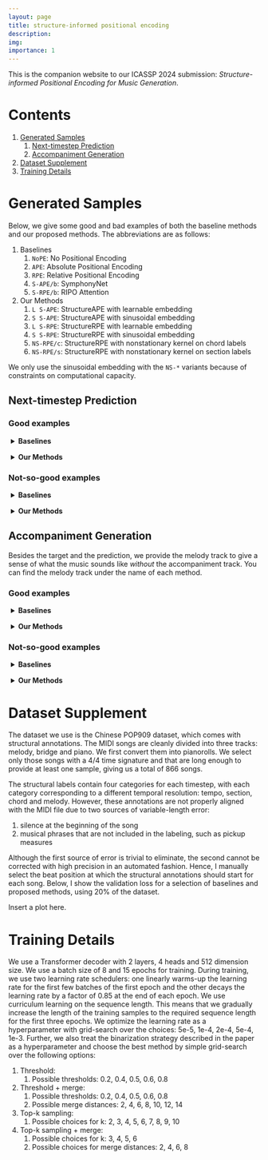 ```yaml
---
layout: page
title: structure-informed positional encoding
description:
img:
importance: 1
---
```


<script src="https://cdn.jsdelivr.net/combine/npm/tone@14.7.58,npm/@magenta/music@1.23.1/es6/core.js,npm/focus-visible@5,npm/html-midi-player@1.5.0"></script>


This is the companion website to our ICASSP 2024 submission: 
_Structure-informed Positional Encoding for Music Generation_.

# Contents

1. [Generated Samples](#generated-samples)
   1. [Next-timestep Prediction](#next-timestep-prediction)
   2. [Accompaniment Generation](#accompaniment-generation)
2. [Dataset Supplement](#dataset-supplement)
3. [Training Details](#training-details)

# Generated Samples

Below, we give some good and bad examples of both the baseline methods and our proposed methods. The abbreviations are as follows:
1. Baselines
   1. <code>NoPE</code>: No Positional Encoding
   2. `APE`: Absolute Positional Encoding
   3. `RPE`: Relative Positional Encoding
   4. `S-APE/b`: SymphonyNet
   5. `S-RPE/b`: RIPO Attention
2. Our Methods
   1. `L S-APE`: StructureAPE with learnable embedding
   2. `S S-APE`: StructureAPE with sinusoidal embedding
   3. `L S-RPE`: StructureRPE with learnable embedding
   4. `S S-RPE`: StructureRPE with sinusoidal embedding
   5. `NS-RPE/c`: StructureRPE with nonstationary kernel on chord labels
   6. `NS-RPE/s`: StructureRPE with nonstationary kernel on section labels

We only use the sinusoidal embedding with the `NS-*` variants because of constraints on computational capacity.

## Next-timestep Prediction

### Good examples

<details style="margin-top: 15px; margin-bottom: 15px; margin-left: 5px">
   <summary><b>Baselines</b></summary>
   <div style="display: grid;grid-template-columns: 100px 1fr 1fr;grid-gap: 5px;width: 100%;place-items: center">
      <!-- HEADER -->
      <div style="margin: 10px">
      </div>
      <div style="margin: 10px;width: 225px;height: 30px;text-align: center">
      Target
      </div>
      <div style="margin: 10px;width: 225px;height: 30px;text-align: center">
      Prediction
      </div>
      <!-- NoPE -->
      <div style="margin: 10px">
         <code>NoPE</code>
      </div>
      <div style="margin: 10px">
         <midi-player
         style="width: 225px"
         src="/assets/projects/structurepe/next_ts/good/nope/1-tgt.mid"
         sound-font visualizer="#myPianoRollVisualizer">
         </midi-player>
      </div>
      <div style="margin: 10px">
         <midi-player
         style="width: 225px"
         src="/assets/projects/structurepe/next_ts/good/nope/1-pred.mid"
         sound-font visualizer="#myPianoRollVisualizer">
         </midi-player>
      </div>
      <div style="margin: 10px">
      </div>
      <div style="margin: 10px">
      <img src="/assets/projects/structurepe/next_ts/good/nope/1_tgt.png" style="width:175px;height:175px;">
      </div>
      <div style="margin: 10px">
      <img src="/assets/projects/structurepe/next_ts/good/nope/1_pred.png" style="width:175px;height:175px;">
      </div>
      <!-- APE -->
      <div style="margin: 10px">
         <code>APE</code>
      </div>
      <div style="margin: 10px">
         <midi-player
         style="width: 225px"
         src="/assets/projects/structurepe/next_ts/good/ape/1-tgt.mid"
         sound-font visualizer="#myPianoRollVisualizer">
         </midi-player>
      </div>
      <div style="margin: 10px">
         <midi-player
         style="width: 225px"
         src="/assets/projects/structurepe/next_ts/good/ape/1-pred.mid"
         sound-font visualizer="#myPianoRollVisualizer">
         </midi-player>
      </div>
      <div style="margin: 10px">
      </div>
      <div style="margin: 10px">
      <img src="/assets/projects/structurepe/next_ts/good/ape/1_tgt.png" style="width:175px;height:175px;">
      </div>
      <div style="margin: 10px">
      <img src="/assets/projects/structurepe/next_ts/good/ape/1_pred.png" style="width:175px;height:175px;">
      </div>
      <!-- RPE -->
      <div style="margin: 10px">
         <code>RPE</code>
      </div>
      <div style="margin: 10px">
         <midi-player
         style="width: 225px"
         src="/assets/projects/structurepe/next_ts/good/rpe/0-tgt.mid"
         sound-font visualizer="#myPianoRollVisualizer">
         </midi-player>
      </div>
      <div style="margin: 10px">
         <midi-player
         style="width: 225px"
         src="/assets/projects/structurepe/next_ts/good/rpe/0-pred.mid"
         sound-font visualizer="#myPianoRollVisualizer">
         </midi-player>
      </div>
      <div style="margin: 10px">
      </div>
      <div style="margin: 10px">
      <img src="/assets/projects/structurepe/next_ts/good/rpe/0_tgt.png" style="width:175px;height:175px;">
      </div>
      <div style="margin: 10px">
      <img src="/assets/projects/structurepe/next_ts/good/rpe/0_pred.png" style="width:175px;height:175px;">
      </div>
      <!-- S-APE/b -->
      <div style="margin: 10px">
         <code>S-APE/b</code>
      </div>
      <div style="margin: 10px">
         <midi-player
         style="width: 225px"
         src="/assets/projects/structurepe/next_ts/good/sape_b/12-tgt.mid"
         sound-font visualizer="#myPianoRollVisualizer">
         </midi-player>
      </div>
      <div style="margin: 10px">
         <midi-player
         style="width: 225px"
         src="/assets/projects/structurepe/next_ts/good/sape_b/12-pred.mid"
         sound-font visualizer="#myPianoRollVisualizer">
         </midi-player>
      </div>
      <div style="margin: 10px">
      </div>
      <div style="margin: 10px">
      <img src="/assets/projects/structurepe/next_ts/good/sape_b/12_tgt.png" style="width:175px;height:175px;">
      </div>
      <div style="margin: 10px">
      <img src="/assets/projects/structurepe/next_ts/good/sape_b/12_pred.png" style="width:175px;height:175px;">
      </div>
      <!-- S-RPE/b -->
      <div style="margin: 10px">
         <code>S-RPE/b</code>
      </div>
      <div style="margin: 10px">
         <midi-player
         style="width: 225px"
         src="/assets/projects/structurepe/next_ts/good/srpe_b/10-tgt.mid"
         sound-font visualizer="#myPianoRollVisualizer">
         </midi-player>
      </div>
      <div style="margin: 10px">
         <midi-player
         style="width: 225px"
         src="/assets/projects/structurepe/next_ts/good/srpe_b/10-pred.mid"
         sound-font visualizer="#myPianoRollVisualizer">
         </midi-player>
      </div>
      <div style="margin: 10px">
      </div>
      <div style="margin: 10px">
      <img src="/assets/projects/structurepe/next_ts/good/srpe_b/10_tgt.png" style="width:175px;height:175px;">
      </div>
      <div style="margin: 10px">
      <img src="/assets/projects/structurepe/next_ts/good/srpe_b/10_pred.png" style="width:175px;height:175px;">
      </div>
   </div>
</details>




<details style="margin-top: 15px; margin-bottom: 15px; margin-left: 5px">
   <summary><b>Our Methods</b></summary>
   <div style="display: grid;grid-template-columns: 100px 1fr 1fr;grid-gap: 5px;width: 100%;place-items: center">
      <!-- HEADER -->
      <div style="margin: 10px">
      </div>
      <div style="margin: 10px;width: 225px;height: 30px;text-align: center">
      Target
      </div>
      <div style="margin: 10px;width: 225px;height: 30px;text-align: center">
      Prediction
      </div>
      <!-- L S-APE -->
      <div style="margin: 10px">
         <code>L S-APE</code>
      </div>
      <div style="margin: 10px">
         <midi-player
         style="width: 225px"
         src="/assets/projects/structurepe/next_ts/good/sape/4-tgt.mid"
         sound-font visualizer="#myPianoRollVisualizer">
         </midi-player>
      </div>
      <div style="margin: 10px">
         <midi-player
         style="width: 225px"
         src="/assets/projects/structurepe/next_ts/good/sape/4-pred.mid"
         sound-font visualizer="#myPianoRollVisualizer">
         </midi-player>
      </div>
      <div style="margin: 10px">
      </div>
      <div style="margin: 10px">
      <img src="/assets/projects/structurepe/next_ts/good/sape/4_tgt.png" style="width:175px;height:175px;">
      </div>
      <div style="margin: 10px">
      <img src="/assets/projects/structurepe/next_ts/good/sape/4_pred.png" style="width:175px;height:175px;">
      </div>
      <!-- S S-APE -->
      <div style="margin: 10px">
         <code>S S-APE</code>
      </div>
      <div style="margin: 10px">
         <midi-player
         style="width: 225px"
         src="/assets/projects/structurepe/next_ts/good/ssape/20-tgt.mid"
         sound-font visualizer="#myPianoRollVisualizer">
         </midi-player>
      </div>
      <div style="margin: 10px">
         <midi-player
         style="width: 225px"
         src="/assets/projects/structurepe/next_ts/good/ssape/20-pred.mid"
         sound-font visualizer="#myPianoRollVisualizer">
         </midi-player>
      </div>
      <div style="margin: 10px">
      </div>
      <div style="margin: 10px">
      <img src="/assets/projects/structurepe/next_ts/good/ssape/20_tgt.png" style="width:175px;height:175px;">
      </div>
      <div style="margin: 10px">
      <img src="/assets/projects/structurepe/next_ts/good/ssape/20_pred.png" style="width:175px;height:175px;">
      </div>
      <!-- L S-RPE -->
      <div style="margin: 10px">
         <code>L S-RPE</code>
      </div>
      <div style="margin: 10px">
         <midi-player
         style="width: 225px"
         src="/assets/projects/structurepe/next_ts/good/srpe/11-tgt.mid"
         sound-font visualizer="#myPianoRollVisualizer">
         </midi-player>
      </div>
      <div style="margin: 10px">
         <midi-player
         style="width: 225px"
         src="/assets/projects/structurepe/next_ts/good/srpe/11-pred.mid"
         sound-font visualizer="#myPianoRollVisualizer">
         </midi-player>
      </div>
      <div style="margin: 10px">
      </div>
      <div style="margin: 10px">
      <img src="/assets/projects/structurepe/next_ts/good/srpe/11_tgt.png" style="width:175px;height:175px;">
      </div>
      <div style="margin: 10px">
      <img src="/assets/projects/structurepe/next_ts/good/srpe/11_pred.png" style="width:175px;height:175px;">
      </div>
      <!-- S S-RPE -->
      <div style="margin: 10px">
         <code>S S-RPE/b</code>
      </div>
      <div style="margin: 10px">
         <midi-player
         style="width: 225px"
         src="/assets/projects/structurepe/next_ts/good/ssrpe/24-tgt.mid"
         sound-font visualizer="#myPianoRollVisualizer">
         </midi-player>
      </div>
      <div style="margin: 10px">
         <midi-player
         style="width: 225px"
         src="/assets/projects/structurepe/next_ts/good/ssrpe/24-pred.mid"
         sound-font visualizer="#myPianoRollVisualizer">
         </midi-player>
      </div>
      <div style="margin: 10px">
      </div>
      <div style="margin: 10px">
      <img src="/assets/projects/structurepe/next_ts/good/ssrpe/24_tgt.png" style="width:175px;height:175px;">
      </div>
      <div style="margin: 10px">
      <img src="/assets/projects/structurepe/next_ts/good/ssrpe/24_pred.png" style="width:175px;height:175px;">
      </div>
      <!-- NS-RPE/c -->
      <div style="margin: 10px">
         <code>NS-RPE/c</code>
      </div>
      <div style="margin: 10px">
         <midi-player
         style="width: 225px"
         src="/assets/projects/structurepe/next_ts/good/nsrpe_c/10-tgt.mid"
         sound-font visualizer="#myPianoRollVisualizer">
         </midi-player>
      </div>
      <div style="margin: 10px">
         <midi-player
         style="width: 225px"
         src="/assets/projects/structurepe/next_ts/good/nsrpe_c/10-pred.mid"
         sound-font visualizer="#myPianoRollVisualizer">
         </midi-player>
      </div>
      <div style="margin: 10px">
      </div>
      <div style="margin: 10px">
      <img src="/assets/projects/structurepe/next_ts/good/nsrpe_c/10_tgt.png" style="width:175px;height:175px;">
      </div>
      <div style="margin: 10px">
      <img src="/assets/projects/structurepe/next_ts/good/nsrpe_c/10_pred.png" style="width:175px;height:175px;">
      </div>
      <!-- NS-RPE/s -->
      <div style="margin: 10px">
         <code>NS-RPE/s</code>
      </div>
      <div style="margin: 10px">
         <midi-player
         style="width: 225px"
         src="/assets/projects/structurepe/next_ts/good/nsrpe_s/5-tgt.mid"
         sound-font visualizer="#myPianoRollVisualizer">
         </midi-player>
      </div>
      <div style="margin: 10px">
         <midi-player
         style="width: 225px"
         src="/assets/projects/structurepe/next_ts/good/nsrpe_s/5-pred.mid"
         sound-font visualizer="#myPianoRollVisualizer">
         </midi-player>
      </div>
      <div style="margin: 10px">
      </div>
      <div style="margin: 10px">
      <img src="/assets/projects/structurepe/next_ts/good/nsrpe_s/5_tgt.png" style="width:175px;height:175px;">
      </div>
      <div style="margin: 10px">
      <img src="/assets/projects/structurepe/next_ts/good/nsrpe_s/5_pred.png" style="width:175px;height:175px;">
      </div>
   </div>
</details>

### Not-so-good examples


<details style="margin-top: 15px; margin-bottom: 15px; margin-left: 5px">
   <summary><b>Baselines</b></summary>
   <div style="display: grid;grid-template-columns: 100px 1fr 1fr;grid-gap: 5px;width: 100%;place-items: center">
      <!-- HEADER -->
      <div style="margin: 10px">
      </div>
      <div style="margin: 10px;width: 225px;height: 30px;text-align: center">
      Target
      </div>
      <div style="margin: 10px;width: 225px;height: 30px;text-align: center">
      Prediction
      </div>
      <!-- NoPE -->
      <div style="margin: 10px">
         <code>NoPE</code>
      </div>
      <div style="margin: 10px">
         <midi-player
         style="width: 225px"
         src="/assets/projects/structurepe/next_ts/less_good/nope/0-tgt.mid"
         sound-font visualizer="#myPianoRollVisualizer">
         </midi-player>
      </div>
      <div style="margin: 10px">
         <midi-player
         style="width: 225px"
         src="/assets/projects/structurepe/next_ts/less_good/nope/0-pred.mid"
         sound-font visualizer="#myPianoRollVisualizer">
         </midi-player>
      </div>
      <div style="margin: 10px">
      </div>
      <div style="margin: 10px">
      <img src="/assets/projects/structurepe/next_ts/less_good/nope/0_tgt.png" style="width:175px;height:175px;">
      </div>
      <div style="margin: 10px">
      <img src="/assets/projects/structurepe/next_ts/less_good/nope/0_pred.png" style="width:175px;height:175px;">
      </div>
      <!-- APE -->
      <div style="margin: 10px">
         <code>APE</code>
      </div>
      <div style="margin: 10px">
         <midi-player
         style="width: 225px"
         src="/assets/projects/structurepe/next_ts/less_good/ape/0-tgt.mid"
         sound-font visualizer="#myPianoRollVisualizer">
         </midi-player>
      </div>
      <div style="margin: 10px">
         <midi-player
         style="width: 225px"
         src="/assets/projects/structurepe/next_ts/less_good/ape/0-pred.mid"
         sound-font visualizer="#myPianoRollVisualizer">
         </midi-player>
      </div>
      <div style="margin: 10px">
      </div>
      <div style="margin: 10px">
      <img src="/assets/projects/structurepe/next_ts/less_good/ape/0_tgt.png" style="width:175px;height:175px;">
      </div>
      <div style="margin: 10px">
      <img src="/assets/projects/structurepe/next_ts/less_good/ape/0_pred.png" style="width:175px;height:175px;">
      </div>
      <!-- RPE -->
      <div style="margin: 10px">
         <code>RPE</code>
      </div>
      <div style="margin: 10px">
         <midi-player
         style="width: 225px"
         src="/assets/projects/structurepe/next_ts/less_good/rpe/0-tgt.mid"
         sound-font visualizer="#myPianoRollVisualizer">
         </midi-player>
      </div>
      <div style="margin: 10px">
         <midi-player
         style="width: 225px"
         src="/assets/projects/structurepe/next_ts/less_good/rpe/0-pred.mid"
         sound-font visualizer="#myPianoRollVisualizer">
         </midi-player>
      </div>
      <div style="margin: 10px">
      </div>
      <div style="margin: 10px">
      <img src="/assets/projects/structurepe/next_ts/less_good/rpe/0_tgt.png" style="width:175px;height:175px;">
      </div>
      <div style="margin: 10px">
      <img src="/assets/projects/structurepe/next_ts/less_good/rpe/0_pred.png" style="width:175px;height:175px;">
      </div>
      <!-- S-APE/b -->
      <div style="margin: 10px">
         <code>S-APE/b</code>
      </div>
      <div style="margin: 10px">
         <midi-player
         style="width: 225px"
         src="/assets/projects/structurepe/next_ts/less_good/sape_b/1-tgt.mid"
         sound-font visualizer="#myPianoRollVisualizer">
         </midi-player>
      </div>
      <div style="margin: 10px">
         <midi-player
         style="width: 225px"
         src="/assets/projects/structurepe/next_ts/less_good/sape_b/1-pred.mid"
         sound-font visualizer="#myPianoRollVisualizer">
         </midi-player>
      </div>
      <div style="margin: 10px">
      </div>
      <div style="margin: 10px">
      <img src="/assets/projects/structurepe/next_ts/less_good/sape_b/1_tgt.png" style="width:175px;height:175px;">
      </div>
      <div style="margin: 10px">
      <img src="/assets/projects/structurepe/next_ts/less_good/sape_b/1_pred.png" style="width:175px;height:175px;">
      </div>
      <!-- S-RPE/b -->
      <div style="margin: 10px">
         <code>S-RPE/b</code>
      </div>
      <div style="margin: 10px">
         <midi-player
         style="width: 225px"
         src="/assets/projects/structurepe/next_ts/less_good/srpe_b/1-tgt.mid"
         sound-font visualizer="#myPianoRollVisualizer">
         </midi-player>
      </div>
      <div style="margin: 10px">
         <midi-player
         style="width: 225px"
         src="/assets/projects/structurepe/next_ts/less_good/srpe_b/1-pred.mid"
         sound-font visualizer="#myPianoRollVisualizer">
         </midi-player>
      </div>
      <div style="margin: 10px">
      </div>
      <div style="margin: 10px">
      <img src="/assets/projects/structurepe/next_ts/less_good/srpe_b/1_tgt.png" style="width:175px;height:175px;">
      </div>
      <div style="margin: 10px">
      <img src="/assets/projects/structurepe/next_ts/less_good/srpe_b/1_pred.png" style="width:175px;height:175px;">
      </div>
   </div>
</details>




<details style="margin-top: 15px; margin-bottom: 15px; margin-left: 5px">
   <summary><b>Our Methods</b></summary>
   <div style="display: grid;grid-template-columns: 100px 1fr 1fr;grid-gap: 5px;width: 100%;place-items: center">
      <!-- HEADER -->
      <div style="margin: 10px">
      </div>
      <div style="margin: 10px;width: 225px;height: 30px;text-align: center">
      Target
      </div>
      <div style="margin: 10px;width: 225px;height: 30px;text-align: center">
      Prediction
      </div>
      <!-- L S-APE -->
      <div style="margin: 10px">
         <code>L S-APE</code>
      </div>
      <div style="margin: 10px">
         <midi-player
         style="width: 225px"
         src="/assets/projects/structurepe/next_ts/less_good/sape/0-tgt.mid"
         sound-font visualizer="#myPianoRollVisualizer">
         </midi-player>
      </div>
      <div style="margin: 10px">
         <midi-player
         style="width: 225px"
         src="/assets/projects/structurepe/next_ts/less_good/sape/0-pred.mid"
         sound-font visualizer="#myPianoRollVisualizer">
         </midi-player>
      </div>
      <div style="margin: 10px">
      </div>
      <div style="margin: 10px">
      <img src="/assets/projects/structurepe/next_ts/less_good/sape/0_tgt.png" style="width:175px;height:175px;">
      </div>
      <div style="margin: 10px">
      <img src="/assets/projects/structurepe/next_ts/less_good/sape/0_pred.png" style="width:175px;height:175px;">
      </div>
      <!-- S S-APE -->
      <div style="margin: 10px">
         <code>S S-APE</code>
      </div>
      <div style="margin: 10px">
         <midi-player
         style="width: 225px"
         src="/assets/projects/structurepe/next_ts/less_good/ssape/1-tgt.mid"
         sound-font visualizer="#myPianoRollVisualizer">
         </midi-player>
      </div>
      <div style="margin: 10px">
         <midi-player
         style="width: 225px"
         src="/assets/projects/structurepe/next_ts/less_good/ssape/1-pred.mid"
         sound-font visualizer="#myPianoRollVisualizer">
         </midi-player>
      </div>
      <div style="margin: 10px">
      </div>
      <div style="margin: 10px">
      <img src="/assets/projects/structurepe/next_ts/less_good/ssape/1_tgt.png" style="width:175px;height:175px;">
      </div>
      <div style="margin: 10px">
      <img src="/assets/projects/structurepe/next_ts/less_good/ssape/1_pred.png" style="width:175px;height:175px;">
      </div>
      <!-- L S-RPE -->
      <div style="margin: 10px">
         <code>L S-RPE</code>
      </div>
      <div style="margin: 10px">
         <midi-player
         style="width: 225px"
         src="/assets/projects/structurepe/next_ts/less_good/srpe/0-tgt.mid"
         sound-font visualizer="#myPianoRollVisualizer">
         </midi-player>
      </div>
      <div style="margin: 10px">
         <midi-player
         style="width: 225px"
         src="/assets/projects/structurepe/next_ts/less_good/srpe/0-pred.mid"
         sound-font visualizer="#myPianoRollVisualizer">
         </midi-player>
      </div>
      <div style="margin: 10px">
      </div>
      <div style="margin: 10px">
      <img src="/assets/projects/structurepe/next_ts/less_good/srpe/0_tgt.png" style="width:175px;height:175px;">
      </div>
      <div style="margin: 10px">
      <img src="/assets/projects/structurepe/next_ts/less_good/srpe/0_pred.png" style="width:175px;height:175px;">
      </div>
      <!-- S S-RPE -->
      <div style="margin: 10px">
         <code>S S-RPE/b</code>
      </div>
      <div style="margin: 10px">
         <midi-player
         style="width: 225px"
         src="/assets/projects/structurepe/next_ts/less_good/ssrpe/4-tgt.mid"
         sound-font visualizer="#myPianoRollVisualizer">
         </midi-player>
      </div>
      <div style="margin: 10px">
         <midi-player
         style="width: 225px"
         src="/assets/projects/structurepe/next_ts/less_good/ssrpe/4-pred.mid"
         sound-font visualizer="#myPianoRollVisualizer">
         </midi-player>
      </div>
      <div style="margin: 10px">
      </div>
      <div style="margin: 10px">
      <img src="/assets/projects/structurepe/next_ts/less_good/ssrpe/4_tgt.png" style="width:175px;height:175px;">
      </div>
      <div style="margin: 10px">
      <img src="/assets/projects/structurepe/next_ts/less_good/ssrpe/4_pred.png" style="width:175px;height:175px;">
      </div>
      <!-- NS-RPE/c -->
      <div style="margin: 10px">
         <code>NS-RPE/c</code>
      </div>
      <div style="margin: 10px">
         <midi-player
         style="width: 225px"
         src="/assets/projects/structurepe/next_ts/less_good/nsrpe_c/6-tgt.mid"
         sound-font visualizer="#myPianoRollVisualizer">
         </midi-player>
      </div>
      <div style="margin: 10px">
         <midi-player
         style="width: 225px"
         src="/assets/projects/structurepe/next_ts/less_good/nsrpe_c/6-pred.mid"
         sound-font visualizer="#myPianoRollVisualizer">
         </midi-player>
      </div>
      <div style="margin: 10px">
      </div>
      <div style="margin: 10px">
      <img src="/assets/projects/structurepe/next_ts/less_good/nsrpe_c/6_tgt.png" style="width:175px;height:175px;">
      </div>
      <div style="margin: 10px">
      <img src="/assets/projects/structurepe/next_ts/less_good/nsrpe_c/6_pred.png" style="width:175px;height:175px;">
      </div>
      <!-- NS-RPE/s -->
      <div style="margin: 10px">
         <code>NS-RPE/s</code>
      </div>
      <div style="margin: 10px">
         <midi-player
         style="width: 225px"
         src="/assets/projects/structurepe/next_ts/less_good/nsrpe_s/10-tgt.mid"
         sound-font visualizer="#myPianoRollVisualizer">
         </midi-player>
      </div>
      <div style="margin: 10px">
         <midi-player
         style="width: 225px"
         src="/assets/projects/structurepe/next_ts/less_good/nsrpe_s/10-pred.mid"
         sound-font visualizer="#myPianoRollVisualizer">
         </midi-player>
      </div>
      <div style="margin: 10px">
      </div>
      <div style="margin: 10px">
      <img src="/assets/projects/structurepe/next_ts/less_good/nsrpe_s/10_tgt.png" style="width:175px;height:175px;">
      </div>
      <div style="margin: 10px">
      <img src="/assets/projects/structurepe/next_ts/less_good/nsrpe_s/10_pred.png" style="width:175px;height:175px;">
      </div>
   </div>
</details>



## Accompaniment Generation

Besides the target and the prediction, we provide the melody track to give a sense of what the music 
sounds like _without_ the accompaniment track. You can find the melody track under the name of each method.  

### Good examples

<details style="margin-top: 15px; margin-bottom: 15px; margin-left: 5px">
   <summary><b>Baselines</b></summary>
   <div style="display: grid;grid-template-columns: 200px 1fr 1fr;grid-gap: 5px;width: 100%;place-items: center">
      <!-- HEADER -->
      <div style="margin: 10px">
      </div>
      <div style="margin: 10px;width: 200px;text-align: center">
      Target
      </div>
      <div style="margin: 10px;width: 200px;text-align: center">
      Prediction
      </div>
      <!-- NoPE -->
      <div style="margin: 10px;text-align: center;height: 20px">
         <code>NoPE</code>
      </div>
      <div style="margin: 10px;text-align: center;height: 20px">
      </div>
      <div style="margin: 10px;text-align: center;height: 20px">
      </div>
      <div style="margin: 10px">
         <midi-player
         style="width: 200px"
         src="/assets/projects/structurepe/acc_gen/good/nope/1-melody_bridge.mid"
         sound-font visualizer="#myPianoRollVisualizer">
         </midi-player>
      </div>
      <div style="margin: 10px">
         <midi-player
         style="width: 200px"
         src="/assets/projects/structurepe/acc_gen/good/nope/1-tgt.mid"
         sound-font visualizer="#myPianoRollVisualizer">
         </midi-player>
      </div>
      <div style="margin: 10px">
         <midi-player
         style="width: 200px"
         src="/assets/projects/structurepe/acc_gen/good/nope/1-pred.mid"
         sound-font visualizer="#myPianoRollVisualizer">
         </midi-player>
      </div>
      <div style="margin: 10px">
      </div>
      <div style="margin: 10px">
      <img src="/assets/projects/structurepe/acc_gen/good/nope/1_tgt.png" style="width:175px;height:175px;">
      </div>
      <div style="margin: 10px">
      <img src="/assets/projects/structurepe/acc_gen/good/nope/1_pred.png" style="width:175px;height:175px;">
      </div>
      <!-- APE -->
      <div style="margin: 10px;text-align: center;height: 20px">
         <code>APE</code>
      </div>
      <div style="margin: 10px;text-align: center;height: 20px">
      </div>
      <div style="margin: 10px;text-align: center;height: 20px">
      </div>
      <div style="margin: 10px">
         <midi-player
         style="width: 200px"
         src="/assets/projects/structurepe/acc_gen/good/ape/6-melody_bridge.mid"
         sound-font visualizer="#myPianoRollVisualizer">
         </midi-player>
      </div>
      <div style="margin: 10px">
         <midi-player
         style="width: 200px"
         src="/assets/projects/structurepe/acc_gen/good/ape/6-tgt.mid"
         sound-font visualizer="#myPianoRollVisualizer">
         </midi-player>
      </div>
      <div style="margin: 10px">
         <midi-player
         style="width: 200px"
         src="/assets/projects/structurepe/acc_gen/good/ape/6-pred.mid"
         sound-font visualizer="#myPianoRollVisualizer">
         </midi-player>
      </div>
      <div style="margin: 10px">
      </div>
      <div style="margin: 10px">
      <img src="/assets/projects/structurepe/acc_gen/good/ape/6_tgt.png" style="width:175px;height:175px;">
      </div>
      <div style="margin: 10px">
      <img src="/assets/projects/structurepe/acc_gen/good/ape/6_pred.png" style="width:175px;height:175px;">
      </div>
      <!-- RPE -->
      <div style="margin: 10px;text-align: center;height: 20px">
         <code>RPE</code>
      </div>
      <div style="margin: 10px;text-align: center;height: 20px">
      </div>
      <div style="margin: 10px;text-align: center;height: 20px">
      </div>
      <div style="margin: 10px">
         <midi-player
         style="width: 200px"
         src="/assets/projects/structurepe/acc_gen/good/rpe/1-melody_bridge.mid"
         sound-font visualizer="#myPianoRollVisualizer">
         </midi-player>
      </div>
      <div style="margin: 10px">
         <midi-player
         style="width: 200px"
         src="/assets/projects/structurepe/acc_gen/good/rpe/1-tgt.mid"
         sound-font visualizer="#myPianoRollVisualizer">
         </midi-player>
      </div>
      <div style="margin: 10px">
         <midi-player
         style="width: 200px"
         src="/assets/projects/structurepe/acc_gen/good/rpe/1-pred.mid"
         sound-font visualizer="#myPianoRollVisualizer">
         </midi-player>
      </div>
      <div style="margin: 10px">
      </div>
      <div style="margin: 10px">
      <img src="/assets/projects/structurepe/acc_gen/good/rpe/1_tgt.png" style="width:175px;height:175px;">
      </div>
      <div style="margin: 10px">
      <img src="/assets/projects/structurepe/acc_gen/good/rpe/1_pred.png" style="width:175px;height:175px;">
      </div>
      <!-- S-APE/b -->
      <div style="margin: 10px;text-align: center;height: 20px">
         <code>S-APE/b</code>
      </div>
      <div style="margin: 10px;text-align: center;height: 20px">
      </div>
      <div style="margin: 10px;text-align: center;height: 20px">
      </div>
      <div style="margin: 10px">
         <midi-player
         style="width: 200px"
         src="/assets/projects/structurepe/acc_gen/good/sape_b/13-melody_bridge.mid"
         sound-font visualizer="#myPianoRollVisualizer">
         </midi-player>
      </div>
      <div style="margin: 10px">
         <midi-player
         style="width: 200px"
         src="/assets/projects/structurepe/acc_gen/good/sape_b/13-tgt.mid"
         sound-font visualizer="#myPianoRollVisualizer">
         </midi-player>
      </div>
      <div style="margin: 10px">
         <midi-player
         style="width: 200px"
         src="/assets/projects/structurepe/acc_gen/good/sape_b/13-pred.mid"
         sound-font visualizer="#myPianoRollVisualizer">
         </midi-player>
      </div>
      <div style="margin: 10px">
      </div>
      <div style="margin: 10px">
      <img src="/assets/projects/structurepe/acc_gen/good/sape_b/13_tgt.png" style="width:175px;height:175px;">
      </div>
      <div style="margin: 10px">
      <img src="/assets/projects/structurepe/acc_gen/good/sape_b/13_pred.png" style="width:175px;height:175px;">
      </div>
      <!-- S-RPE/b -->
      <div style="margin: 10px;text-align: center;height: 20px">
         <code>S-RPE/b</code>
      </div>
      <div style="margin: 10px;text-align: center;height: 20px">
      </div>
      <div style="margin: 10px;text-align: center;height: 20px">
      </div>
      <div style="margin: 10px">
         <midi-player
         style="width: 200px"
         src="/assets/projects/structurepe/acc_gen/good/srpe_b/5-melody_bridge.mid"
         sound-font visualizer="#myPianoRollVisualizer">
         </midi-player>
      </div>
      <div style="margin: 10px">
         <midi-player
         style="width: 200px"
         src="/assets/projects/structurepe/acc_gen/good/srpe_b/5-tgt.mid"
         sound-font visualizer="#myPianoRollVisualizer">
         </midi-player>
      </div>
      <div style="margin: 10px">
         <midi-player
         style="width: 200px"
         src="/assets/projects/structurepe/acc_gen/good/srpe_b/5-pred.mid"
         sound-font visualizer="#myPianoRollVisualizer">
         </midi-player>
      </div>
      <div style="margin: 10px">
      </div>
      <div style="margin: 10px">
      <img src="/assets/projects/structurepe/acc_gen/good/srpe_b/5_tgt.png" style="width:175px;height:175px;">
      </div>
      <div style="margin: 10px">
      <img src="/assets/projects/structurepe/acc_gen/good/srpe_b/5_pred.png" style="width:175px;height:175px;">
      </div>
   </div>
</details>


<details style="margin-top: 15px; margin-bottom: 15px; margin-left: 5px">
   <summary><b>Our Methods</b></summary>
   <div style="display: grid;grid-template-columns: 200px 1fr 1fr;grid-gap: 5px;width: 100%;place-items: center">
      <!-- HEADER -->
      <div style="margin: 10px">
      </div>
      <div style="margin: 10px;width: 200px;text-align: center">
      Target
      </div>
      <div style="margin: 10px;width: 200px;text-align: center">
      Prediction
      </div>
      <!-- L S-APE -->
      <div style="margin: 10px;text-align: center;height: 20px">
         <code>L S-APE</code>
      </div>
      <div style="margin: 10px;text-align: center;height: 20px">
      </div>
      <div style="margin: 10px;text-align: center;height: 20px">
      </div>
      <div style="margin: 10px">
         <midi-player
         style="width: 200px"
         src="/assets/projects/structurepe/acc_gen/good/sape/3-melody_bridge.mid"
         sound-font visualizer="#myPianoRollVisualizer">
         </midi-player>
      </div>
      <div style="margin: 10px">
         <midi-player
         style="width: 200px"
         src="/assets/projects/structurepe/acc_gen/good/sape/3-tgt.mid"
         sound-font visualizer="#myPianoRollVisualizer">
         </midi-player>
      </div>
      <div style="margin: 10px">
         <midi-player
         style="width: 200px"
         src="/assets/projects/structurepe/acc_gen/good/sape/3-pred.mid"
         sound-font visualizer="#myPianoRollVisualizer">
         </midi-player>
      </div>
      <div style="margin: 10px">
      </div>
      <div style="margin: 10px">
      <img src="/assets/projects/structurepe/acc_gen/good/sape/3_tgt.png" style="width:175px;height:175px;">
      </div>
      <div style="margin: 10px">
      <img src="/assets/projects/structurepe/acc_gen/good/sape/3_pred.png" style="width:175px;height:175px;">
      </div>
      <!-- S S-APE -->
      <div style="margin: 10px;text-align: center;height: 20px">
         <code>S S-APE</code>
      </div>
      <div style="margin: 10px;text-align: center;height: 20px">
      </div>
      <div style="margin: 10px;text-align: center;height: 20px">
      </div>
      <div style="margin: 10px">
         <midi-player
         style="width: 200px"
         src="/assets/projects/structurepe/acc_gen/good/ssape/7-melody_bridge.mid"
         sound-font visualizer="#myPianoRollVisualizer">
         </midi-player>
      </div>
      <div style="margin: 10px">
         <midi-player
         style="width: 200px"
         src="/assets/projects/structurepe/acc_gen/good/ssape/7-tgt.mid"
         sound-font visualizer="#myPianoRollVisualizer">
         </midi-player>
      </div>
      <div style="margin: 10px">
         <midi-player
         style="width: 200px"
         src="/assets/projects/structurepe/acc_gen/good/ssape/7-pred.mid"
         sound-font visualizer="#myPianoRollVisualizer">
         </midi-player>
      </div>
      <div style="margin: 10px">
      </div>
      <div style="margin: 10px">
      <img src="/assets/projects/structurepe/acc_gen/good/ssape/7_tgt.png" style="width:175px;height:175px;">
      </div>
      <div style="margin: 10px">
      <img src="/assets/projects/structurepe/acc_gen/good/ssape/7_pred.png" style="width:175px;height:175px;">
      </div>
      <!-- L S-RPE -->
      <div style="margin: 10px;text-align: center;height: 20px">
         <code>L S-RPE</code>
      </div>
      <div style="margin: 10px;text-align: center;height: 20px">
      </div>
      <div style="margin: 10px;text-align: center;height: 20px">
      </div>
      <div style="margin: 10px">
         <midi-player
         style="width: 200px"
         src="/assets/projects/structurepe/acc_gen/good/srpe/6-melody_bridge.mid"
         sound-font visualizer="#myPianoRollVisualizer">
         </midi-player>
      </div>
      <div style="margin: 10px">
         <midi-player
         style="width: 200px"
         src="/assets/projects/structurepe/acc_gen/good/srpe/6-tgt.mid"
         sound-font visualizer="#myPianoRollVisualizer">
         </midi-player>
      </div>
      <div style="margin: 10px">
         <midi-player
         style="width: 200px"
         src="/assets/projects/structurepe/acc_gen/good/srpe/6-pred.mid"
         sound-font visualizer="#myPianoRollVisualizer">
         </midi-player>
      </div>
      <div style="margin: 10px">
      </div>
      <div style="margin: 10px">
      <img src="/assets/projects/structurepe/acc_gen/good/srpe/6_tgt.png" style="width:175px;height:175px;">
      </div>
      <div style="margin: 10px">
      <img src="/assets/projects/structurepe/acc_gen/good/srpe/6_pred.png" style="width:175px;height:175px;">
      </div>
      <!-- S S-RPE -->
      <div style="margin: 10px;text-align: center;height: 20px">
         <code>S S-RPE</code>
      </div>
      <div style="margin: 10px;text-align: center;height: 20px">
      </div>
      <div style="margin: 10px;text-align: center;height: 20px">
      </div>
      <div style="margin: 10px">
         <midi-player
         style="width: 200px"
         src="/assets/projects/structurepe/acc_gen/good/ssrpe/3-melody_bridge.mid"
         sound-font visualizer="#myPianoRollVisualizer">
         </midi-player>
      </div>
      <div style="margin: 10px">
         <midi-player
         style="width: 200px"
         src="/assets/projects/structurepe/acc_gen/good/ssrpe/3-tgt.mid"
         sound-font visualizer="#myPianoRollVisualizer">
         </midi-player>
      </div>
      <div style="margin: 10px">
         <midi-player
         style="width: 200px"
         src="/assets/projects/structurepe/acc_gen/good/ssrpe/3-pred.mid"
         sound-font visualizer="#myPianoRollVisualizer">
         </midi-player>
      </div>
      <div style="margin: 10px">
      </div>
      <div style="margin: 10px">
      <img src="/assets/projects/structurepe/acc_gen/good/ssrpe/3_tgt.png" style="width:175px;height:175px;">
      </div>
      <div style="margin: 10px">
      <img src="/assets/projects/structurepe/acc_gen/good/ssrpe/3_pred.png" style="width:175px;height:175px;">
      </div>
      <!-- NS-RPE/c -->
      <div style="margin: 10px;text-align: center;height: 20px">
         <code>NS-RPE/c</code>
      </div>
      <div style="margin: 10px;text-align: center;height: 20px">
      </div>
      <div style="margin: 10px;text-align: center;height: 20px">
      </div>
      <div style="margin: 10px">
         <midi-player
         style="width: 200px"
         src="/assets/projects/structurepe/acc_gen/good/nsrpe_c/35-melody_bridge.mid"
         sound-font visualizer="#myPianoRollVisualizer">
         </midi-player>
      </div>
      <div style="margin: 10px">
         <midi-player
         style="width: 200px"
         src="/assets/projects/structurepe/acc_gen/good/nsrpe_c/35-tgt.mid"
         sound-font visualizer="#myPianoRollVisualizer">
         </midi-player>
      </div>
      <div style="margin: 10px">
         <midi-player
         style="width: 200px"
         src="/assets/projects/structurepe/acc_gen/good/nsrpe_c/35-pred.mid"
         sound-font visualizer="#myPianoRollVisualizer">
         </midi-player>
      </div>
      <div style="margin: 10px">
      </div>
      <div style="margin: 10px">
      <img src="/assets/projects/structurepe/acc_gen/good/nsrpe_c/35_tgt.png" style="width:175px;height:175px;">
      </div>
      <div style="margin: 10px">
      <img src="/assets/projects/structurepe/acc_gen/good/nsrpe_c/35_pred.png" style="width:175px;height:175px;">
      </div>
      <!-- NS-RPE/s -->
      <div style="margin: 10px;text-align: center;height: 20px">
         <code>NS-RPE/s</code>
      </div>
      <div style="margin: 10px;text-align: center;height: 20px">
      </div>
      <div style="margin: 10px;text-align: center;height: 20px">
      </div>
      <div style="margin: 10px">
         <midi-player
         style="width: 200px"
         src="/assets/projects/structurepe/acc_gen/good/nsrpe_s/20-melody_bridge.mid"
         sound-font visualizer="#myPianoRollVisualizer">
         </midi-player>
      </div>
      <div style="margin: 10px">
         <midi-player
         style="width: 200px"
         src="/assets/projects/structurepe/acc_gen/good/nsrpe_s/20-tgt.mid"
         sound-font visualizer="#myPianoRollVisualizer">
         </midi-player>
      </div>
      <div style="margin: 10px">
         <midi-player
         style="width: 200px"
         src="/assets/projects/structurepe/acc_gen/good/nsrpe_s/20-pred.mid"
         sound-font visualizer="#myPianoRollVisualizer">
         </midi-player>
      </div>
      <div style="margin: 10px">
      </div>
      <div style="margin: 10px">
      <img src="/assets/projects/structurepe/acc_gen/good/nsrpe_s/20_tgt.png" style="width:175px;height:175px;">
      </div>
      <div style="margin: 10px">
      <img src="/assets/projects/structurepe/acc_gen/good/nsrpe_s/20_pred.png" style="width:175px;height:175px;">
      </div>
   </div>
</details>


### Not-so-good examples


<details style="margin-top: 15px; margin-bottom: 15px; margin-left: 5px">
   <summary><b>Baselines</b></summary>
   <div style="display: grid;grid-template-columns: 200px 1fr 1fr;grid-gap: 5px;width: 100%;place-items: center">
      <!-- HEADER -->
      <div style="margin: 10px">
      </div>
      <div style="margin: 10px;width: 200px;text-align: center">
      Target
      </div>
      <div style="margin: 10px;width: 200px;text-align: center">
      Prediction
      </div>
      <!-- NoPE -->
      <div style="margin: 10px;text-align: center;height: 20px">
         <code>NoPE</code>
      </div>
      <div style="margin: 10px;text-align: center;height: 20px">
      </div>
      <div style="margin: 10px;text-align: center;height: 20px">
      </div>
      <div style="margin: 10px">
         <midi-player
         style="width: 200px"
         src="/assets/projects/structurepe/acc_gen/less_good/nope/34-melody_bridge.mid"
         sound-font visualizer="#myPianoRollVisualizer">
         </midi-player>
      </div>
      <div style="margin: 10px">
         <midi-player
         style="width: 200px"
         src="/assets/projects/structurepe/acc_gen/less_good/nope/34-tgt.mid"
         sound-font visualizer="#myPianoRollVisualizer">
         </midi-player>
      </div>
      <div style="margin: 10px">
         <midi-player
         style="width: 200px"
         src="/assets/projects/structurepe/acc_gen/less_good/nope/34-pred.mid"
         sound-font visualizer="#myPianoRollVisualizer">
         </midi-player>
      </div>
      <div style="margin: 10px">
      </div>
      <div style="margin: 10px">
      <img src="/assets/projects/structurepe/acc_gen/less_good/nope/34_tgt.png" style="width:175px;height:175px;">
      </div>
      <div style="margin: 10px">
      <img src="/assets/projects/structurepe/acc_gen/less_good/nope/34_pred.png" style="width:175px;height:175px;">
      </div>
      <!-- APE -->
      <div style="margin: 10px;text-align: center;height: 20px">
         <code>APE</code>
      </div>
      <div style="margin: 10px;text-align: center;height: 20px">
      </div>
      <div style="margin: 10px;text-align: center;height: 20px">
      </div>
      <div style="margin: 10px">
         <midi-player
         style="width: 200px"
         src="/assets/projects/structurepe/acc_gen/less_good/ape/1-melody_bridge.mid"
         sound-font visualizer="#myPianoRollVisualizer">
         </midi-player>
      </div>
      <div style="margin: 10px">
         <midi-player
         style="width: 200px"
         src="/assets/projects/structurepe/acc_gen/less_good/ape/1-tgt.mid"
         sound-font visualizer="#myPianoRollVisualizer">
         </midi-player>
      </div>
      <div style="margin: 10px">
         <midi-player
         style="width: 200px"
         src="/assets/projects/structurepe/acc_gen/less_good/ape/1-pred.mid"
         sound-font visualizer="#myPianoRollVisualizer">
         </midi-player>
      </div>
      <div style="margin: 10px">
      </div>
      <div style="margin: 10px">
      <img src="/assets/projects/structurepe/acc_gen/less_good/ape/1_tgt.png" style="width:175px;height:175px;">
      </div>
      <div style="margin: 10px">
      <img src="/assets/projects/structurepe/acc_gen/less_good/ape/1_pred.png" style="width:175px;height:175px;">
      </div>
      <!-- RPE -->
      <div style="margin: 10px;text-align: center;height: 20px">
         <code>RPE</code>
      </div>
      <div style="margin: 10px;text-align: center;height: 20px">
      </div>
      <div style="margin: 10px;text-align: center;height: 20px">
      </div>
      <div style="margin: 10px">
         <midi-player
         style="width: 200px"
         src="/assets/projects/structurepe/acc_gen/less_good/rpe/1-melody_bridge.mid"
         sound-font visualizer="#myPianoRollVisualizer">
         </midi-player>
      </div>
      <div style="margin: 10px">
         <midi-player
         style="width: 200px"
         src="/assets/projects/structurepe/acc_gen/less_good/rpe/1-tgt.mid"
         sound-font visualizer="#myPianoRollVisualizer">
         </midi-player>
      </div>
      <div style="margin: 10px">
         <midi-player
         style="width: 200px"
         src="/assets/projects/structurepe/acc_gen/less_good/rpe/1-pred.mid"
         sound-font visualizer="#myPianoRollVisualizer">
         </midi-player>
      </div>
      <div style="margin: 10px">
      </div>
      <div style="margin: 10px">
      <img src="/assets/projects/structurepe/acc_gen/less_good/rpe/1_tgt.png" style="width:175px;height:175px;">
      </div>
      <div style="margin: 10px">
      <img src="/assets/projects/structurepe/acc_gen/less_good/rpe/1_pred.png" style="width:175px;height:175px;">
      </div>
      <!-- S-APE/b -->
      <div style="margin: 10px;text-align: center;height: 20px">
         <code>S-APE/b</code>
      </div>
      <div style="margin: 10px;text-align: center;height: 20px">
      </div>
      <div style="margin: 10px;text-align: center;height: 20px">
      </div>
      <div style="margin: 10px">
         <midi-player
         style="width: 200px"
         src="/assets/projects/structurepe/acc_gen/less_good/sape_b/4-melody_bridge.mid"
         sound-font visualizer="#myPianoRollVisualizer">
         </midi-player>
      </div>
      <div style="margin: 10px">
         <midi-player
         style="width: 200px"
         src="/assets/projects/structurepe/acc_gen/less_good/sape_b/4-tgt.mid"
         sound-font visualizer="#myPianoRollVisualizer">
         </midi-player>
      </div>
      <div style="margin: 10px">
         <midi-player
         style="width: 200px"
         src="/assets/projects/structurepe/acc_gen/less_good/sape_b/4-pred.mid"
         sound-font visualizer="#myPianoRollVisualizer">
         </midi-player>
      </div>
      <div style="margin: 10px">
      </div>
      <div style="margin: 10px">
      <img src="/assets/projects/structurepe/acc_gen/less_good/sape_b/4_tgt.png" style="width:175px;height:175px;">
      </div>
      <div style="margin: 10px">
      <img src="/assets/projects/structurepe/acc_gen/less_good/sape_b/4_pred.png" style="width:175px;height:175px;">
      </div>
      <!-- S-RPE/b -->
      <div style="margin: 10px;text-align: center;height: 20px">
         <code>S-RPE/b</code>
      </div>
      <div style="margin: 10px;text-align: center;height: 20px">
      </div>
      <div style="margin: 10px;text-align: center;height: 20px">
      </div>
      <div style="margin: 10px">
         <midi-player
         style="width: 200px"
         src="/assets/projects/structurepe/acc_gen/less_good/srpe_b/2-melody_bridge.mid"
         sound-font visualizer="#myPianoRollVisualizer">
         </midi-player>
      </div>
      <div style="margin: 10px">
         <midi-player
         style="width: 200px"
         src="/assets/projects/structurepe/acc_gen/less_good/srpe_b/2-tgt.mid"
         sound-font visualizer="#myPianoRollVisualizer">
         </midi-player>
      </div>
      <div style="margin: 10px">
         <midi-player
         style="width: 200px"
         src="/assets/projects/structurepe/acc_gen/less_good/srpe_b/2-pred.mid"
         sound-font visualizer="#myPianoRollVisualizer">
         </midi-player>
      </div>
      <div style="margin: 10px">
      </div>
      <div style="margin: 10px">
      <img src="/assets/projects/structurepe/acc_gen/less_good/srpe_b/2_tgt.png" style="width:175px;height:175px;">
      </div>
      <div style="margin: 10px">
      <img src="/assets/projects/structurepe/acc_gen/less_good/srpe_b/2_pred.png" style="width:175px;height:175px;">
      </div>
   </div>
</details>



<details style="margin-top: 15px; margin-bottom: 15px; margin-left: 5px">
   <summary><b>Our Methods</b></summary>
   <div style="display: grid;grid-template-columns: 200px 1fr 1fr;grid-gap: 5px;width: 100%;place-items: center">
      <!-- HEADER -->
      <div style="margin: 10px">
      </div>
      <div style="margin: 10px;width: 200px;text-align: center">
      Target
      </div>
      <div style="margin: 10px;width: 200px;text-align: center">
      Prediction
      </div>
      <!-- L S-APE -->
      <div style="margin: 10px;text-align: center;height: 20px">
         <code>L S-APE</code>
      </div>
      <div style="margin: 10px;text-align: center;height: 20px">
      </div>
      <div style="margin: 10px;text-align: center;height: 20px">
      </div>
      <div style="margin: 10px">
         <midi-player
         style="width: 200px"
         src="/assets/projects/structurepe/acc_gen/less_good/sape/5-melody_bridge.mid"
         sound-font visualizer="#myPianoRollVisualizer">
         </midi-player>
      </div>
      <div style="margin: 10px">
         <midi-player
         style="width: 200px"
         src="/assets/projects/structurepe/acc_gen/less_good/sape/5-tgt.mid"
         sound-font visualizer="#myPianoRollVisualizer">
         </midi-player>
      </div>
      <div style="margin: 10px">
         <midi-player
         style="width: 200px"
         src="/assets/projects/structurepe/acc_gen/less_good/sape/5-pred.mid"
         sound-font visualizer="#myPianoRollVisualizer">
         </midi-player>
      </div>
      <div style="margin: 10px">
      </div>
      <div style="margin: 10px">
      <img src="/assets/projects/structurepe/acc_gen/less_good/sape/5_tgt.png" style="width:175px;height:175px;">
      </div>
      <div style="margin: 10px">
      <img src="/assets/projects/structurepe/acc_gen/less_good/sape/5_pred.png" style="width:175px;height:175px;">
      </div>
      <!-- S S-APE -->
      <div style="margin: 10px;text-align: center;height: 20px">
         <code>S S-APE</code>
      </div>
      <div style="margin: 10px;text-align: center;height: 20px">
      </div>
      <div style="margin: 10px;text-align: center;height: 20px">
      </div>
      <div style="margin: 10px">
         <midi-player
         style="width: 200px"
         src="/assets/projects/structurepe/acc_gen/less_good/ssape/0-melody_bridge.mid"
         sound-font visualizer="#myPianoRollVisualizer">
         </midi-player>
      </div>
      <div style="margin: 10px">
         <midi-player
         style="width: 200px"
         src="/assets/projects/structurepe/acc_gen/less_good/ssape/0-tgt.mid"
         sound-font visualizer="#myPianoRollVisualizer">
         </midi-player>
      </div>
      <div style="margin: 10px">
         <midi-player
         style="width: 200px"
         src="/assets/projects/structurepe/acc_gen/less_good/ssape/0-pred.mid"
         sound-font visualizer="#myPianoRollVisualizer">
         </midi-player>
      </div>
      <div style="margin: 10px">
      </div>
      <div style="margin: 10px">
      <img src="/assets/projects/structurepe/acc_gen/less_good/ssape/0_tgt.png" style="width:175px;height:175px;">
      </div>
      <div style="margin: 10px">
      <img src="/assets/projects/structurepe/acc_gen/less_good/ssape/0_pred.png" style="width:175px;height:175px;">
      </div>
      <!-- L S-RPE -->
      <div style="margin: 10px;text-align: center;height: 20px">
         <code>L S-RPE</code>
      </div>
      <div style="margin: 10px;text-align: center;height: 20px">
      </div>
      <div style="margin: 10px;text-align: center;height: 20px">
      </div>
      <div style="margin: 10px">
         <midi-player
         style="width: 200px"
         src="/assets/projects/structurepe/acc_gen/less_good/srpe/0-melody_bridge.mid"
         sound-font visualizer="#myPianoRollVisualizer">
         </midi-player>
      </div>
      <div style="margin: 10px">
         <midi-player
         style="width: 200px"
         src="/assets/projects/structurepe/acc_gen/less_good/srpe/0-tgt.mid"
         sound-font visualizer="#myPianoRollVisualizer">
         </midi-player>
      </div>
      <div style="margin: 10px">
         <midi-player
         style="width: 200px"
         src="/assets/projects/structurepe/acc_gen/less_good/srpe/0-pred.mid"
         sound-font visualizer="#myPianoRollVisualizer">
         </midi-player>
      </div>
      <div style="margin: 10px">
      </div>
      <div style="margin: 10px">
      <img src="/assets/projects/structurepe/acc_gen/less_good/srpe/0_tgt.png" style="width:175px;height:175px;">
      </div>
      <div style="margin: 10px">
      <img src="/assets/projects/structurepe/acc_gen/less_good/srpe/0_pred.png" style="width:175px;height:175px;">
      </div>
      <!-- S S-RPE -->
      <div style="margin: 10px;text-align: center;height: 20px">
         <code>S S-RPE</code>
      </div>
      <div style="margin: 10px;text-align: center;height: 20px">
      </div>
      <div style="margin: 10px;text-align: center;height: 20px">
      </div>
      <div style="margin: 10px">
         <midi-player
         style="width: 200px"
         src="/assets/projects/structurepe/acc_gen/less_good/ssrpe/3-melody_bridge.mid"
         sound-font visualizer="#myPianoRollVisualizer">
         </midi-player>
      </div>
      <div style="margin: 10px">
         <midi-player
         style="width: 200px"
         src="/assets/projects/structurepe/acc_gen/less_good/ssrpe/3-tgt.mid"
         sound-font visualizer="#myPianoRollVisualizer">
         </midi-player>
      </div>
      <div style="margin: 10px">
         <midi-player
         style="width: 200px"
         src="/assets/projects/structurepe/acc_gen/less_good/ssrpe/3-pred.mid"
         sound-font visualizer="#myPianoRollVisualizer">
         </midi-player>
      </div>
      <div style="margin: 10px">
      </div>
      <div style="margin: 10px">
      <img src="/assets/projects/structurepe/acc_gen/less_good/ssrpe/3_tgt.png" style="width:175px;height:175px;">
      </div>
      <div style="margin: 10px">
      <img src="/assets/projects/structurepe/acc_gen/less_good/ssrpe/3_pred.png" style="width:175px;height:175px;">
      </div>
      <!-- NS-RPE/c -->
      <div style="margin: 10px;text-align: center;height: 20px">
         <code>NS-RPE/c</code>
      </div>
      <div style="margin: 10px;text-align: center;height: 20px">
      </div>
      <div style="margin: 10px;text-align: center;height: 20px">
      </div>
      <div style="margin: 10px">
         <midi-player
         style="width: 200px"
         src="/assets/projects/structurepe/acc_gen/less_good/nsrpe_c/0-melody_bridge.mid"
         sound-font visualizer="#myPianoRollVisualizer">
         </midi-player>
      </div>
      <div style="margin: 10px">
         <midi-player
         style="width: 200px"
         src="/assets/projects/structurepe/acc_gen/less_good/nsrpe_c/0-tgt.mid"
         sound-font visualizer="#myPianoRollVisualizer">
         </midi-player>
      </div>
      <div style="margin: 10px">
         <midi-player
         style="width: 200px"
         src="/assets/projects/structurepe/acc_gen/less_good/nsrpe_c/0-pred.mid"
         sound-font visualizer="#myPianoRollVisualizer">
         </midi-player>
      </div>
      <div style="margin: 10px">
      </div>
      <div style="margin: 10px">
      <img src="/assets/projects/structurepe/acc_gen/less_good/nsrpe_c/0_tgt.png" style="width:175px;height:175px;">
      </div>
      <div style="margin: 10px">
      <img src="/assets/projects/structurepe/acc_gen/less_good/nsrpe_c/0_pred.png" style="width:175px;height:175px;">
      </div>
      <!-- NS-RPE/s -->
      <div style="margin: 10px;text-align: center;height: 20px">
         <code>NS-RPE/s</code>
      </div>
      <div style="margin: 10px;text-align: center;height: 20px">
      </div>
      <div style="margin: 10px;text-align: center;height: 20px">
      </div>
      <div style="margin: 10px">
         <midi-player
         style="width: 200px"
         src="/assets/projects/structurepe/acc_gen/less_good/nsrpe_s/27-melody_bridge.mid"
         sound-font visualizer="#myPianoRollVisualizer">
         </midi-player>
      </div>
      <div style="margin: 10px">
         <midi-player
         style="width: 200px"
         src="/assets/projects/structurepe/acc_gen/less_good/nsrpe_s/27-tgt.mid"
         sound-font visualizer="#myPianoRollVisualizer">
         </midi-player>
      </div>
      <div style="margin: 10px">
         <midi-player
         style="width: 200px"
         src="/assets/projects/structurepe/acc_gen/less_good/nsrpe_s/27-pred.mid"
         sound-font visualizer="#myPianoRollVisualizer">
         </midi-player>
      </div>
      <div style="margin: 10px">
      </div>
      <div style="margin: 10px">
      <img src="/assets/projects/structurepe/acc_gen/less_good/nsrpe_s/27_tgt.png" style="width:175px;height:175px;">
      </div>
      <div style="margin: 10px">
      <img src="/assets/projects/structurepe/acc_gen/less_good/nsrpe_s/27_pred.png" style="width:175px;height:175px;">
      </div>
   </div>
</details>



# Dataset Supplement

The dataset we use is the Chinese POP909 dataset, which comes with structural annotations. 
The MIDI songs are cleanly divided into three tracks: melody, bridge and piano. We first convert them into pianorolls.
We select only those songs with a 4/4 time signature and that are long enough to provide at least one sample, giving us a total of 866 songs.

The structural labels contain four categories for each timestep, with each category corresponding to a different temporal resolution: 
tempo, section, chord and melody. 
However, these annotations are not properly aligned with the MIDI file due to two sources of variable-length error:
1. silence at the beginning of the song
2. musical phrases that are not included in the labeling, such as pickup measures

Although the first source of error is trivial to eliminate, the second cannot be corrected with high precision in an automated fashion. 
Hence, I manually select the beat position at which the structural annotations should start for each song.
Below, I show the validation loss for a selection of baselines and proposed methods, using 20% of the dataset.

Insert a plot here.

# Training Details

We use a Transformer decoder with 2 layers, 4 heads and 512 dimension size. We use a batch size of 8 and 15 epochs for training.
During training, we use two learning rate schedulers: one linearly warms-up the learning rate for the first few batches 
of the first epoch and the other decays the learning rate by a factor of 0.85 at the end of each epoch.
We use curriculum learning on the sequence length. This means that we gradually increase the length of the training samples 
to the required sequence length for the first three epochs.
We optimize the learning rate as a hyperparameter with grid-search over the choices: 5e-5, 1e-4, 2e-4, 5e-4, 1e-3.
Further, we also treat the binarization strategy described in the paper as a hyperparameter and choose the best method
by simple grid-search over the following options:
1. Threshold:
   1. Possible thresholds: 0.2, 0.4, 0.5, 0.6, 0.8
2. Threshold + merge:
   1. Possible thresholds: 0.2, 0.4, 0.5, 0.6, 0.8
   2. Possible merge distances: 2, 4, 6, 8, 10, 12, 14
3. Top-k sampling: 
   1. Possible choices for k: 2, 3, 4, 5, 6, 7, 8, 9, 10
4. Top-k sampling + merge:
   1. Possible choices for k: 3, 4, 5, 6
   2. Possible choices for merge distances: 2, 4, 6, 8 